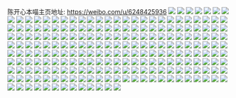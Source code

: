陈开心本喵主页地址: https://weibo.com/u/6248425936 
![](https://wx4.sinaimg.cn/mw2000/006ORL1ugy1h94j7kykwrj31ey1w0x6p.jpg) 
![](https://wx4.sinaimg.cn/mw2000/006ORL1ugy1h94j7i2q15j31ey1w0x6p.jpg) 
![](https://wx4.sinaimg.cn/mw2000/006ORL1ugy1h94j7ewgd1j31ey1w0x6p.jpg) 
![](https://wx4.sinaimg.cn/mw2000/006ORL1ugy1h94j7mr17hj32c0340npe.jpg) 
![](https://wx4.sinaimg.cn/mw2000/006ORL1ugy1h94j7ofu3vj32c02qwhdu.jpg) 
![](https://wx4.sinaimg.cn/mw2000/006ORL1ugy1h94j7qhreoj32c0340e83.jpg) 
![](https://wx4.sinaimg.cn/mw2000/006ORL1ugy1h94j84rrm0j32c0340x6q.jpg) 
![](https://wx4.sinaimg.cn/mw2000/006ORL1ugy1h94j7tu4cdj31w01u5qv5.jpg) 
![](https://wx4.sinaimg.cn/mw2000/006ORL1ugy1h94j834r1tj32c03401kz.jpg) 
![](https://wx4.sinaimg.cn/mw2000/006ORL1ugy1h94j7wc70cj31ey1w0u0x.jpg) 
![](https://wx4.sinaimg.cn/mw2000/006ORL1ugy1h94j7xz7n1j32c0340npe.jpg) 
![](https://wx4.sinaimg.cn/mw2000/006ORL1ugy1h94j81gnwzj31ey1w0kjl.jpg) 
![](https://wx4.sinaimg.cn/mw2000/006ORL1ugy1h94j91wir8j32c0340hdv.jpg) 
![](https://wx4.sinaimg.cn/mw2000/006ORL1ugy1h8ey6bo40fj30wi1ychdt.jpg) 
![](https://wx4.sinaimg.cn/mw2000/006ORL1ugy1h8ey6dk4qyj32c02c0x6p.jpg) 
![](https://wx4.sinaimg.cn/mw2000/006ORL1ugy1h8ey8se4jhj33402c0qv6.jpg) 
![](https://wx4.sinaimg.cn/mw2000/006ORL1ugy1h8673u7kw4j30wi1ychdt.jpg) 
![](https://wx4.sinaimg.cn/mw2000/006ORL1ugy1h7c5fhmvcwj32c0340npg.jpg) 
![](https://wx4.sinaimg.cn/mw2000/006ORL1ugy1h7c5fbj785j32c03401ky.jpg) 
![](https://wx4.sinaimg.cn/mw2000/006ORL1ugy1h7c5f7jdefj32c0340npd.jpg) 
![](https://wx4.sinaimg.cn/mw2000/006ORL1ugy1h6vv5hcyqjj30yf126413.jpg) 
![](https://wx4.sinaimg.cn/mw2000/006ORL1ugy1h6vv5ijy7mj31qb2b2gxm.jpg) 
![](https://wx4.sinaimg.cn/mw2000/006ORL1ugy1h5on1bmz7bj32c0340npe.jpg) 
![](https://wx4.sinaimg.cn/mw2000/006ORL1ugy1h3oc5bcgbkj30u01hcdmk.jpg) 
![](https://wx4.sinaimg.cn/mw2000/006ORL1ugy1h3oc5apzmlj30u00u679o.jpg) 
![](https://wx4.sinaimg.cn/mw2000/006ORL1ugy1h2bbpwh77ej32c0340x6u.jpg) 
![](https://wx4.sinaimg.cn/mw2000/006ORL1ugy1h1jj4gmxz0j30u0140k00.jpg) 
![](https://wx4.sinaimg.cn/mw2000/006ORL1ugy1h1jj550tuyj30u0140akl.jpg) 
![](https://wx4.sinaimg.cn/mw2000/006ORL1ugy1h0ai7t2kymj32c0340u13.jpg) 
![](https://wx4.sinaimg.cn/mw2000/006ORL1ugy1h0ai7wtuo0j32c0340e84.jpg) 
![](https://wx4.sinaimg.cn/mw2000/006ORL1ugy1h0ai8128wqj32c0340b2d.jpg) 
![](https://wx4.sinaimg.cn/mw2000/006ORL1ugy1gx2tdaru62j32c0340hdv.jpg) 
![](https://wx4.sinaimg.cn/mw2000/006ORL1ugy1gx2tdritq5j32c0340qv8.jpg) 
![](https://wx4.sinaimg.cn/mw2000/006ORL1ugy1gx2tdcx74ij32c02c07wj.jpg) 
![](https://wx4.sinaimg.cn/mw2000/006ORL1ugy1gx2tdf4zasj32c0340qv7.jpg) 
![](https://wx4.sinaimg.cn/mw2000/006ORL1ugy1gx2tdgptv9j32c0340u0y.jpg) 
![](https://wx4.sinaimg.cn/mw2000/006ORL1ugy1gx2tdyrf5kj31sc2m4qv5.jpg) 
![](https://wx4.sinaimg.cn/mw2000/006ORL1ugy1gx2tdutpkgj32c02c0u0y.jpg) 
![](https://wx4.sinaimg.cn/mw2000/006ORL1ugy1gx2tdiqbcbj32c0340hdv.jpg) 
![](https://wx4.sinaimg.cn/mw2000/006ORL1ugy1gx2tdk77vxj32c02c01kz.jpg) 
![](https://wx4.sinaimg.cn/mw2000/006ORL1ugy1gx2tdlgswvj32c02c0hdu.jpg) 
![](https://wx4.sinaimg.cn/mw2000/006ORL1ugy1gx2td823s9j32c03407wj.jpg) 
![](https://wx4.sinaimg.cn/mw2000/006ORL1ugy1gx2tdmv30rj33402c0u0y.jpg) 
![](https://wx4.sinaimg.cn/mw2000/006ORL1ugy1gx2tdo5zrzj32c02c0kjm.jpg) 
![](https://wx4.sinaimg.cn/mw2000/006ORL1ugy1gx2te3ekegj32c02c07wi.jpg) 
![](https://wx4.sinaimg.cn/mw2000/006ORL1ugy1gx2tth1v6vj31sc2dse82.jpg) 
![](https://wx4.sinaimg.cn/mw2000/006ORL1ugy1gv8bl0ckeej60u00u00z902.jpg) 
![](https://wx4.sinaimg.cn/mw2000/006ORL1ugy1gv8bl0vm3gj60u00u0qk102.jpg) 
![](https://wx4.sinaimg.cn/mw2000/006ORL1ugy1gv8bl1cuogj60u014045602.jpg) 
![](https://wx4.sinaimg.cn/mw2000/006ORL1ugy1gv8bl1tx50j60u01407el02.jpg) 
![](https://wx4.sinaimg.cn/mw2000/006ORL1ugy1gv8bl2jb7oj61400u0gwp02.jpg) 
![](https://wx4.sinaimg.cn/mw2000/006ORL1ugy1gv8bl3cdz6j60u0140k0i02.jpg) 
![](https://wx4.sinaimg.cn/mw2000/006ORL1ugy1gv8bl42l5nj60u0140amh02.jpg) 
![](https://wx4.sinaimg.cn/mw2000/006ORL1ugy1gv8bl4la7qj61400u014e02.jpg) 
![](https://wx4.sinaimg.cn/mw2000/006ORL1ugy1gv8bl557cqj60u0140ka402.jpg) 
![](https://wx4.sinaimg.cn/mw2000/006ORL1ugy1gv8bl5xx43j61400u0gtb02.jpg) 
![](https://wx4.sinaimg.cn/mw2000/006ORL1ugy1gv8bl6gnx3j60u0140amm02.jpg) 
![](https://wx4.sinaimg.cn/mw2000/006ORL1ugy1gv8bl6zdxjj61400u0nct02.jpg) 
![](https://wx4.sinaimg.cn/mw2000/006ORL1ugy1gv8bl7f1hnj60u0140jyk02.jpg) 
![](https://wx4.sinaimg.cn/mw2000/006ORL1ugy1gv8bl82rejj61400u0wpj02.jpg) 
![](https://wx4.sinaimg.cn/mw2000/006ORL1ugy1gv8blahw1cj60u0140ajg02.jpg) 
![](https://wx4.sinaimg.cn/mw2000/006ORL1ugy1gv8blb1489j60u0140q7v02.jpg) 
![](https://wx4.sinaimg.cn/mw2000/006ORL1ugy1gv8blbk06sj60u014013m02.jpg) 
![](https://wx4.sinaimg.cn/mw2000/006ORL1ugy1gv8blcc6xpj60u0140qen02.jpg) 
![](https://wx4.sinaimg.cn/mw2000/006ORL1ugy1gv7odyhybgj63402c0kjn02.jpg) 
![](https://wx4.sinaimg.cn/mw2000/006ORL1ugy1gv7oe1k3mhj63402c0b2c02.jpg) 
![](https://wx4.sinaimg.cn/mw2000/006ORL1ugy1gv7oe4eodtj62c0340npf02.jpg) 
![](https://wx4.sinaimg.cn/mw2000/006ORL1ugy1gv7oe5vu9mj62c0340u0y02.jpg) 
![](https://wx4.sinaimg.cn/mw2000/006ORL1ugy1gv7oe6vygxj63402c0u0x02.jpg) 
![](https://wx4.sinaimg.cn/mw2000/006ORL1ugy1gv7oe8wgn0j63402c0qv602.jpg) 
![](https://wx4.sinaimg.cn/mw2000/006ORL1ugy1gv7oeb9s3nj62c0340qv702.jpg) 
![](https://wx4.sinaimg.cn/mw2000/006ORL1ugy1gv7oecw0zpj62c0340npf02.jpg) 
![](https://wx4.sinaimg.cn/mw2000/006ORL1ugy1gv7oeebcjgj62c0340npe02.jpg) 
![](https://wx4.sinaimg.cn/mw2000/006ORL1ugy1gv7oefv3aqj62c02c0hdu02.jpg) 
![](https://wx4.sinaimg.cn/mw2000/006ORL1ugy1gv7oehn8dkj62c0340e8302.jpg) 
![](https://wx4.sinaimg.cn/mw2000/006ORL1ugy1gv7oej2btxj62c03401kz02.jpg) 
![](https://wx4.sinaimg.cn/mw2000/006ORL1ugy1gv7oel05ugj62c0340u0z02.jpg) 
![](https://wx4.sinaimg.cn/mw2000/006ORL1ugy1gv7oenbuqqj62c0340x6r02.jpg) 
![](https://wx4.sinaimg.cn/mw2000/006ORL1ugy1gv7oeoto06j62c0340hdv02.jpg) 
![](https://wx4.sinaimg.cn/mw2000/006ORL1ugy1gv7oery3azj63402c01l002.jpg) 
![](https://wx4.sinaimg.cn/mw2000/006ORL1ugy1gv7oeu347cj639s1uonpd02.jpg) 
![](https://wx4.sinaimg.cn/mw2000/006ORL1ugy1gv7oevqvn2j62c0340e8202.jpg) 
![](https://wx4.sinaimg.cn/mw2000/006ORL1ugy1gu66le0ce0j62c0340b2a02.jpg) 
![](https://wx4.sinaimg.cn/mw2000/006ORL1ugy1gu66lg2uczj63402c01kz02.jpg) 
![](https://wx4.sinaimg.cn/mw2000/006ORL1ugy1gu66lj8k9nj62c0340kjn02.jpg) 
![](https://wx4.sinaimg.cn/mw2000/006ORL1ugy1gu66ll34iqj62c0340x6q02.jpg) 
![](https://wx4.sinaimg.cn/mw2000/006ORL1ugy1gu66lc2p7gj63402c07wi02.jpg) 
![](https://wx4.sinaimg.cn/mw2000/006ORL1ugy1gu66lmq5vzj62c0340kjm02.jpg) 
![](https://wx4.sinaimg.cn/mw2000/006ORL1ugy1gu66locl1zj63402c0b2a02.jpg) 
![](https://wx4.sinaimg.cn/mw2000/006ORL1ugy1gu66lrp981j62c0340hdu02.jpg) 
![](https://wx4.sinaimg.cn/mw2000/006ORL1ugy1gu66m6o1x1j63402c01kz02.jpg) 
![](https://wx4.sinaimg.cn/mw2000/006ORL1ugy1gtz86s90fpj63402c0qv602.jpg) 
![](https://wx4.sinaimg.cn/mw2000/006ORL1ugy1gtz86v0ty9j62c0340hdu02.jpg) 
![](https://wx4.sinaimg.cn/mw2000/006ORL1ugy1gtz86xcezbj62c0340b2b02.jpg) 
![](https://wx4.sinaimg.cn/mw2000/006ORL1ugy1gtz87020hfj63402c0u0y02.jpg) 
![](https://wx4.sinaimg.cn/mw2000/006ORL1ugy1gtz8766d09j62c0340x6q02.jpg) 
![](https://wx4.sinaimg.cn/mw2000/006ORL1ugy1gtz86p4c3kj62c0340e8102.jpg) 
![](https://wx4.sinaimg.cn/mw2000/006ORL1ugy1gtz873sjgpj62c02c01ky02.jpg) 
![](https://wx4.sinaimg.cn/mw2000/006ORL1ugy1gtz888vqa3j63402c07wj02.jpg) 
![](https://wx4.sinaimg.cn/mw2000/006ORL1uly1gkepm6qvwsj30u0140ai2.jpg) 
![](https://wx4.sinaimg.cn/mw2000/006ORL1uly1gkepm7bw3cj31400u012j.jpg) 
![](https://wx4.sinaimg.cn/mw2000/006ORL1uly1gkepm7v5xxj30u0140wk4.jpg) 
![](https://wx4.sinaimg.cn/mw2000/006ORL1uly1gkepm8bz8hj30u014047d.jpg) 
![](https://wx4.sinaimg.cn/mw2000/006ORL1uly1gkepm905khj30u00u00wm.jpg) 
![](https://wx4.sinaimg.cn/mw2000/006ORL1uly1gkepm9fqatj30u00u079q.jpg) 
![](https://wx4.sinaimg.cn/mw2000/006ORL1uly1gkepm9u6dcj30u0140tfw.jpg) 
![](https://wx4.sinaimg.cn/mw2000/006ORL1uly1gkepmafb0qj30u0140gsh.jpg) 
![](https://wx4.sinaimg.cn/mw2000/006ORL1uly1gkepmb2pewj30u0140dry.jpg) 
![](https://wx4.sinaimg.cn/mw2000/006ORL1uly1gkepmbkrjmj30u00u0gs8.jpg) 
![](https://wx4.sinaimg.cn/mw2000/006ORL1uly1gkepmc38rqj30u0140jx8.jpg) 
![](https://wx4.sinaimg.cn/mw2000/006ORL1uly1gkepmcmwhnj30u014010x.jpg) 
![](https://wx4.sinaimg.cn/mw2000/006ORL1uly1gkepmdenuwj30u0140guu.jpg) 
![](https://wx4.sinaimg.cn/mw2000/006ORL1uly1gkepmdwdndj30u00u0af1.jpg) 
![](https://wx4.sinaimg.cn/mw2000/006ORL1uly1gkepmfq5lmj30u0140guv.jpg) 
![](https://wx4.sinaimg.cn/mw2000/006ORL1uly1gkepmgpp04j30u014013o.jpg) 
![](https://wx4.sinaimg.cn/mw2000/006ORL1uly1gkepmh4drzj30u00u0go4.jpg) 
![](https://wx4.sinaimg.cn/mw2000/006ORL1uly1gkepmhgjlcj30u00u0q5a.jpg) 
![](https://wx4.sinaimg.cn/mw2000/006ORL1uly1geuqmj4u11j31o01o0b29.jpg) 
![](https://wx4.sinaimg.cn/mw2000/006ORL1uly1geuqmsz57xj31o01o0keg.jpg) 
![](https://wx4.sinaimg.cn/mw2000/006ORL1uly1geuqndtyt0j32c02c0npd.jpg) 
![](https://wx4.sinaimg.cn/mw2000/006ORL1uly1geuqnq9g9nj31k822yb29.jpg) 
![](https://wx4.sinaimg.cn/mw2000/006ORL1uly1geuqnt4g0wj32bb332e82.jpg) 
![](https://wx4.sinaimg.cn/mw2000/006ORL1uly1geuqnwb55ij32c02c0kjl.jpg) 
![](https://wx4.sinaimg.cn/mw2000/006ORL1uly1geuqnyfo4bj32c02c0x6p.jpg) 
![](https://wx4.sinaimg.cn/mw2000/006ORL1uly1geuqo3wd9uj32c02c0e82.jpg) 
![](https://wx4.sinaimg.cn/mw2000/006ORL1uly1geuqo66s5fj31o01o0e81.jpg) 
![](https://wx4.sinaimg.cn/mw2000/006ORL1uly1gcklek0tnij32c02c0e81.jpg) 
![](https://wx4.sinaimg.cn/mw2000/006ORL1uly1gcklenwp0gj32c02c0qv5.jpg) 
![](https://wx4.sinaimg.cn/mw2000/006ORL1uly1gckleh7lz0j32c02c0x07.jpg) 
![](https://wx4.sinaimg.cn/mw2000/006ORL1uly1gckmhaf4k0j32c02c0e81.jpg) 
![](https://wx4.sinaimg.cn/mw2000/006ORL1uly1gckmh8qjnej33402c0e81.jpg) 
![](https://wx4.sinaimg.cn/mw2000/006ORL1uly1gckmherqk8j32c02c0e82.jpg) 
![](https://wx4.sinaimg.cn/mw2000/006ORL1uly1gckmh72qkyj32c02c0hdt.jpg) 
![](https://wx4.sinaimg.cn/mw2000/006ORL1uly1gckmk4v0nyj32c02c04qq.jpg) 
![](https://wx4.sinaimg.cn/mw2000/006ORL1uly1gckmjj1jmpj32c02c0ni8.jpg) 
![](https://wx4.sinaimg.cn/mw2000/006ORL1uly1g9ps4w9w1ej32c02c07wh.jpg) 
![](https://wx4.sinaimg.cn/mw2000/006ORL1uly1g9ps4xbhe6j32c02c0u0x.jpg) 
![](https://wx4.sinaimg.cn/mw2000/006ORL1uly1g9ps4y3em3j32c02c04qp.jpg) 
![](https://wx4.sinaimg.cn/mw2000/006ORL1uly1g9ps4zbkbhj32c02c0b29.jpg) 
![](https://wx4.sinaimg.cn/mw2000/006ORL1uly1g9ps54mlglj32c02c01ky.jpg) 
![](https://wx4.sinaimg.cn/mw2000/006ORL1uly1g9ps4v0ruaj32c02c04qp.jpg) 
![](https://wx4.sinaimg.cn/mw2000/006ORL1uly1g9ps526juhj32c0340kjp.jpg) 
![](https://wx4.sinaimg.cn/mw2000/006ORL1uly1g9ps573ni6j31o027u7wh.jpg) 
![](https://wx4.sinaimg.cn/mw2000/006ORL1uly1g9ps6xzdzjj31o027unnt.jpg) 
![](https://wx4.sinaimg.cn/mw2000/006ORL1uly1g9fbi1zx7jj32c02c0gv2.jpg) 
![](https://wx4.sinaimg.cn/mw2000/006ORL1ugy1g5z4kv0a8nj32c03407wi.jpg) 
![](https://wx4.sinaimg.cn/mw2000/006ORL1uly1g5z4pnrdsdj32c0340kjl.jpg) 
![](https://wx4.sinaimg.cn/mw2000/006ORL1uly1g5z4poyxmvj32c02c0hdc.jpg) 
![](https://wx4.sinaimg.cn/mw2000/006ORL1uly1g5z4pq0juoj32c0340x6p.jpg) 
![](https://wx4.sinaimg.cn/mw2000/006ORL1uly1g5z4pr1yetj32c03401ky.jpg) 
![](https://wx4.sinaimg.cn/mw2000/006ORL1uly1g5z4psjqy9j32c02c0b29.jpg) 
![](https://wx4.sinaimg.cn/mw2000/006ORL1uly1g4r7xeolxlj32c0340hdu.jpg) 
![](https://wx4.sinaimg.cn/mw2000/006ORL1uly1g4r7xfiq6gj32c03404qq.jpg) 
![](https://wx4.sinaimg.cn/mw2000/006ORL1uly1g4r7xfzxcwj31400u044j.jpg) 
![](https://wx4.sinaimg.cn/mw2000/006ORL1uly1g4r7xj983tj31o027ue81.jpg) 
![](https://wx4.sinaimg.cn/mw2000/006ORL1uly1g4r7xinr7aj32tc240nph.jpg) 
![](https://wx4.sinaimg.cn/mw2000/006ORL1uly1g4r7xdm4uoj31o027uqv5.jpg) 
![](https://wx4.sinaimg.cn/mw2000/006ORL1uly1g4r7xge138j31o027uqv5.jpg) 
![](https://wx4.sinaimg.cn/mw2000/006ORL1uly1g4r8j467lgj32c0340kjn.jpg) 
![](https://wx4.sinaimg.cn/mw2000/006ORL1uly1g4r92tnn6dj32402tc4qq.jpg) 
![](https://wx4.sinaimg.cn/mw2000/006ORL1uly1g4dt2lstn4j32c02c0b2a.jpg) 
![](https://wx4.sinaimg.cn/mw2000/006ORL1uly1g4dt2nazlsj32c02c04qq.jpg) 
![](https://wx4.sinaimg.cn/mw2000/006ORL1uly1g4dt2q3os3j33k0200b2a.jpg) 
![](https://wx4.sinaimg.cn/mw2000/006ORL1uly1g4dt2l39ahj32c02c04qr.jpg) 
![](https://wx4.sinaimg.cn/mw2000/006ORL1uly1g4dt2nwupqj31o027uhdt.jpg) 
![](https://wx4.sinaimg.cn/mw2000/006ORL1uly1g4dt2p3mpsj32c02c01kz.jpg) 
![](https://wx4.sinaimg.cn/mw2000/006ORL1uly1g4dt2swkfej32c02c0e82.jpg) 
![](https://wx4.sinaimg.cn/mw2000/006ORL1uly1g4dt2rxtmhj32c02c01ky.jpg) 
![](https://wx4.sinaimg.cn/mw2000/006ORL1uly1g4dt2tm4w2j31o027ue81.jpg) 
![](https://wx4.sinaimg.cn/mw2000/006ORL1uly1g3m52jqi77j30ty0rdaj0.jpg) 
![](https://wx4.sinaimg.cn/mw2000/006ORL1uly1g11hxhxjhzj31w02iokjl.jpg) 
![](https://wx4.sinaimg.cn/mw2000/006ORL1uly1g11hxh21ggj31o027vnpd.jpg) 
![](https://wx4.sinaimg.cn/mw2000/006ORL1uly1g11hxpp0mfj31o027vnpd.jpg) 
![](https://wx4.sinaimg.cn/mw2000/006ORL1uly1g11hxkxy7dj32c0340x6p.jpg) 
![](https://wx4.sinaimg.cn/mw2000/006ORL1uly1g11hxml5vyj33402c07wh.jpg) 
![](https://wx4.sinaimg.cn/mw2000/006ORL1uly1g11hxjju0hj32c0340hdt.jpg) 
![](https://wx4.sinaimg.cn/mw2000/006ORL1uly1g11hxqfyfvj31o027vqv5.jpg) 
![](https://wx4.sinaimg.cn/mw2000/006ORL1uly1g11hxo7ydtj32c0340e81.jpg) 
![](https://wx4.sinaimg.cn/mw2000/006ORL1uly1g11hxqr5unj30u01hcdne.jpg) 
![](https://wx4.sinaimg.cn/mw2000/006ORL1uly1fz8w97m827j31401hc7wh.jpg) 
![](https://wx4.sinaimg.cn/mw2000/006ORL1uly1fz8w9bbwpej33402c04qs.jpg) 
![](https://wx4.sinaimg.cn/mw2000/006ORL1uly1fz8w9el7s4j33402c0npf.jpg) 
![](https://wx4.sinaimg.cn/mw2000/006ORL1uly1fz8w98un6rj30u0140khx.jpg) 
![](https://wx4.sinaimg.cn/mw2000/006ORL1ugy1fuqczab1eej30zk0qonel.jpg) 
![](https://wx4.sinaimg.cn/mw2000/006ORL1ugy1fuqczb3n4yj30zk0qojz3.jpg) 
![](https://wx4.sinaimg.cn/mw2000/006ORL1ugy1fuqczbs8izj30zk0qo7ae.jpg) 
![](https://wx4.sinaimg.cn/mw2000/006ORL1ugy1fuqczf5o1xj30zk0qoago.jpg) 
![](https://wx4.sinaimg.cn/mw2000/006ORL1ugy1fuqd8iskacj30qo0zkn23.jpg) 
![](https://wx4.sinaimg.cn/mw2000/006ORL1ugy1fuqczehvdzj30zk0qogrt.jpg) 
![](https://wx4.sinaimg.cn/mw2000/006ORL1ugy1fuqczcjqtoj30zk0qotg5.jpg) 
![](https://wx4.sinaimg.cn/mw2000/006ORL1ugy1fuqczg0g6hj30zk0qojxd.jpg) 
![](https://wx4.sinaimg.cn/mw2000/006ORL1ugy1fuqczgrh3ij30zk0qogrk.jpg) 
![](https://wx4.sinaimg.cn/mw2000/006ORL1uly1fu2o6ud4etj30qo1ben46.jpg) 
![](https://wx4.sinaimg.cn/mw2000/006ORL1ugy1fr1ebuctpkj30zk0qoak0.jpg) 
![](https://wx4.sinaimg.cn/mw2000/006ORL1ugy1fr1ee4soxcj30zk0qon5b.jpg) 
![](https://wx4.sinaimg.cn/mw2000/006ORL1ugy1fr1ebw22z5j30qo0zkwpk.jpg) 
![](https://wx4.sinaimg.cn/mw2000/006ORL1ugy1fr1ebymf6rj30qo0zkws8.jpg) 
![](https://wx4.sinaimg.cn/mw2000/006ORL1ugy1fr1ee6haynj30qo0zktko.jpg) 
![](https://wx4.sinaimg.cn/mw2000/006ORL1ugy1fr1ec5urp8j30qo0zkwqc.jpg) 
![](https://wx4.sinaimg.cn/mw2000/006ORL1ugy1fr1ec25nl6j30qo0zk7gm.jpg) 
![](https://wx4.sinaimg.cn/mw2000/006ORL1ugy1fr1ec01idvj30zk0qoae0.jpg) 
![](https://wx4.sinaimg.cn/mw2000/006ORL1ugy1fr1ec3vkluj30qo0zkn7r.jpg) 
![](https://wx4.sinaimg.cn/mw2000/006ORL1ugy1fr0rp7zaspj30qo0zkaey.jpg) 
![](https://wx4.sinaimg.cn/mw2000/006ORL1ugy1fr0rp8r2trj30zk0qoq8x.jpg) 
![](https://wx4.sinaimg.cn/mw2000/006ORL1ugy1fr0rpa2pzdj30qo0zkaem.jpg) 
![](https://wx4.sinaimg.cn/mw2000/006ORL1ugy1fr0rp9g8yzj30zk0qo0yy.jpg) 
![](https://wx4.sinaimg.cn/mw2000/006ORL1ugy1fr0rpb6yp9j30qo0zktf8.jpg) 
![](https://wx4.sinaimg.cn/mw2000/006ORL1ugy1fr0rwrb5apj30qo0zk78r.jpg) 
![](https://wx4.sinaimg.cn/mw2000/006ORL1ugy1fr0rpdfzghj30qo10c43y.jpg) 
![](https://wx4.sinaimg.cn/mw2000/006ORL1ugy1fr0rvgj2t4j30qo0zkq9s.jpg) 
![](https://wx4.sinaimg.cn/mw2000/006ORL1ugy1fr0rpc43n1j30qo0zk78w.jpg) 
![](https://wx4.sinaimg.cn/mw2000/006ORL1ugy1fr0rfsnqbrj30qo0zktct.jpg) 
![](https://wx4.sinaimg.cn/mw2000/006ORL1ugy1fr0rfu77pcj30zk0qo793.jpg) 
![](https://wx4.sinaimg.cn/mw2000/006ORL1ugy1fr0rfvfuchj30qo0zkn4g.jpg) 
![](https://wx4.sinaimg.cn/mw2000/006ORL1ugy1fr0rgap6xej30qo0zk10o.jpg) 
![](https://wx4.sinaimg.cn/mw2000/006ORL1ugy1fr0rg3h1flj30zk0qoaei.jpg) 
![](https://wx4.sinaimg.cn/mw2000/006ORL1ugy1fr0rfzwmloj30qo0zk44i.jpg) 
![](https://wx4.sinaimg.cn/mw2000/006ORL1ugy1fr0rg11cmaj30qo0zkqge.jpg) 
![](https://wx4.sinaimg.cn/mw2000/006ORL1ugy1fr0rfz3rqmj30qo0zkthm.jpg) 
![](https://wx4.sinaimg.cn/mw2000/006ORL1ugy1fr0rg2bmxrj30zk0qo49p.jpg) 

